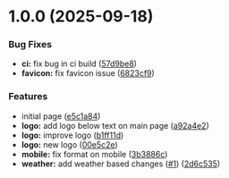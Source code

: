 # 1.0.0 (2025-09-18)

### Bug Fixes

- **ci:** fix bug in ci build ([57d9be8](https://github.com/beedle-ai/web/commit/57d9be89b8f91cc73bf577201ef5193483f5ecee))
- **favicon:** fix favicon issue ([6823cf9](https://github.com/beedle-ai/web/commit/6823cf989970dd2501932b25187dbac477532b99))

### Features

- initial page ([e5c1a84](https://github.com/beedle-ai/web/commit/e5c1a84efda886456c518a8d649140ebdee39fe5))
- **logo:** add logo below text on main page ([a92a4e2](https://github.com/beedle-ai/web/commit/a92a4e2915a8bc742ef63fa356f8239233c5bc28))
- **logo:** improve logo ([b1ff11d](https://github.com/beedle-ai/web/commit/b1ff11d065d8ee2e6efea885b250bd15892ed8b9))
- **logo:** new logo ([00e5c2e](https://github.com/beedle-ai/web/commit/00e5c2e75d1b38616e05ac0cb98bd274b0eea812))
- **mobile:** fix format on mobile ([3b3886c](https://github.com/beedle-ai/web/commit/3b3886c07010bfa2c8e8db24de7b112360d73873))
- **weather:** add weather based changes ([#1](https://github.com/beedle-ai/web/issues/1)) ([2d6c535](https://github.com/beedle-ai/web/commit/2d6c535461604e3866230f972284df265a23aee4))
